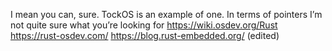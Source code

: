 I mean you can, sure. TockOS is an example of one. In terms of pointers I’m not quite sure what you’re looking for
https://wiki.osdev.org/Rust
https://rust-osdev.com/
https://blog.rust-embedded.org/ (edited)

